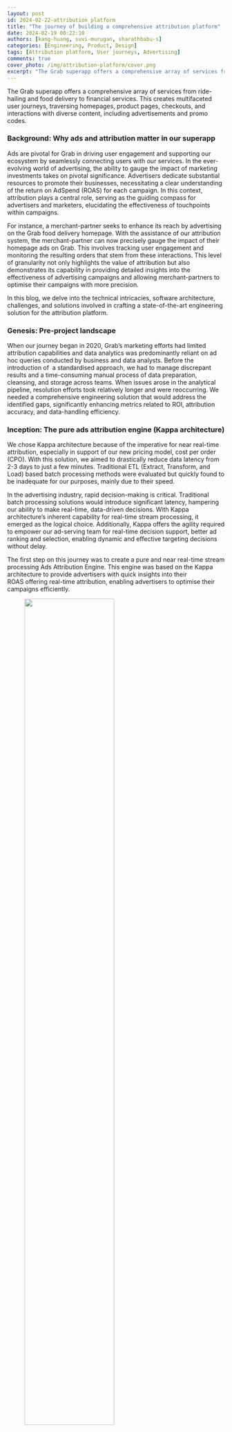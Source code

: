 ```yaml
---
layout: post
id: 2024-02-22-attribution platform
title: "The journey of building a comprehensive attribution platform"
date: 2024-02-19 00:22:10
authors: [kang-huang, suvi-murugan, sharathbabu-s]
categories: [Engineering, Product, Design]
tags: [Attribution platform, User journeys, Advertising]
comments: true
cover_photo: /img/attribution-platform/cover.png
excerpt: "The Grab superapp offers a comprehensive array of services from ride-hailing and food delivery to financial services. This creates multifaceted user journeys, covering homepages, product pages, checkouts, and interactions with diverse content, including advertisements and promo codes. Read this to find out more."
---
```


The Grab superapp offers a comprehensive array of services from ride-hailing and food delivery to financial services. This creates multifaceted user journeys, traversing homepages, product pages, checkouts, and interactions with diverse content, including advertisements and promo codes.

### Background: Why ads and attribution matter in our superapp

Ads are pivotal for Grab in driving user engagement and supporting our ecosystem by seamlessly connecting users with our services. In the ever-evolving world of advertising, the ability to gauge the impact of marketing investments takes on pivotal significance. Advertisers dedicate substantial resources to promote their businesses, necessitating a clear understanding of the return on AdSpend (ROAS) for each campaign. In this context, attribution plays a central role, serving as the guiding compass for advertisers and marketers, elucidating the effectiveness of touchpoints within campaigns.

For instance, a merchant-partner seeks to enhance its reach by advertising on the Grab food delivery homepage. With the assistance of our attribution system, the merchant-partner can now precisely gauge the impact of their homepage ads on Grab. This involves tracking user engagement and monitoring the resulting orders that stem from these interactions. This level of granularity not only highlights the value of attribution but also demonstrates its capability in providing detailed insights into the effectiveness of advertising campaigns and allowing merchant-partners to optimise their campaigns with more precision.

In this blog, we delve into the technical intricacies, software architecture, challenges, and solutions involved in crafting a state-of-the-art engineering solution for the attribution platform.

### Genesis: Pre-project landscape

When our journey began in 2020, Grab’s marketing efforts had limited attribution capabilities and data analytics was predominantly reliant on ad hoc queries conducted by business and data analysts. Before the introduction of  a standardised approach, we had to manage discrepant results and a time-consuming manual process of data preparation, cleansing, and storage across teams. When issues arose in the analytical pipeline, resolution efforts took relatively longer and were reoccurring. We needed a comprehensive engineering solution that would address the identified gaps, significantly enhancing metrics related to ROI, attribution accuracy, and data-handling efficiency.

### Inception: The pure ads attribution engine (Kappa architecture)

We chose Kappa architecture because of the imperative for near real-time attribution, especially in support of our new pricing model, cost per order (CPO). With this solution, we aimed to drastically reduce data latency from 2-3 days to just a few minutes. Traditional ETL (Extract, Transform, and Load) based batch processing methods were evaluated but quickly found to be inadequate for our purposes, mainly due to their speed.

In the advertising industry, rapid decision-making is critical. Traditional batch processing solutions would introduce significant latency, hampering our ability to make real-time, data-driven decisions. With Kappa architecture’s inherent capability for real-time stream processing, it emerged as the logical choice. Additionally, Kappa offers the agility required to empower our ad-serving team for real-time decision support, better ad ranking and selection, enabling dynamic and effective targeting decisions without delay.

The first step on this journey was to create a pure and near real-time stream processing Ads Attribution Engine. This engine was based on the Kappa architecture to provide advertisers with quick insights into their ROAS offering real-time attribution, enabling advertisers to optimise their campaigns efficiently.

<div class="post-image-section"><figure>
  <img src="/img/attribution-platform/image6.png" alt="" style="width:70%"><figcaption align="middle">High-level workflow of the Ads Attribution Engine</figcaption>
  </figure>
</div>

In this solution, we used the following tools in our tech stack:

*   Kafka for event streams
*   DDB for events storage
*   Amazon S3 as the data lake
*   An in-house stream processing framework similar to Keystone
*   Redis for caching events
*   ScyllaDB for storing ad metadata
*   Amazon relational database service (RDS) for analytics

<div class="post-image-section"><figure>
  <img src="/img/attribution-platform/image3.png" alt="" style="width:70%"><figcaption align="middle">Architecture of the near real-time stream processing Ads Attribution Engine</figcaption>
  </figure>
</div>

### Evolution: Merging marketing levers - Ads and promos

We began to envision a world where we could merge various marketing levers into a unified Attribution Engine, starting with ads and promos. This evolved vision also aimed to prevent order double counting (when a user interacts with both ads and promos in the same checkout), which would provide a more holistic attribution solution.

With the Unified Attribution Engine, we would also enable more sophisticated personalisation through machine learning models and drive higher conversions.

<div class="post-image-section"><figure>
  <img src="/img/attribution-platform/image1.png" alt="" style="width:70%"><figcaption align="middle">Unified Attribution Engine workflow, which included Promo touch points</figcaption>
  </figure>
</div>

The unified attribution engine used mostly the same tech stack, except for analytics where Druid was used instead of RDS.

<div class="post-image-section"><figure>
  <img src="/img/attribution-platform/image5.png" alt="" style="width:70%"><figcaption align="middle">Architecture of the Unified Attribution Engine</figcaption>
  </figure>
</div>

### Introspection: Identifying shortcomings and the path to improvement

While the unified attribution engine was a step in the right direction, it wasn't without its challenges. There were challenges related to real-time data processing costs, scalability for longer attribution windows, latency and lag issues, out-of-order events leading to misattribution, and the complexity of implementing multi-touch attribution models. To truly empower advertisers and enhance the attribution process, we knew we needed to evolve further.

### Rebirth: The birth of a full-fledged attribution platform ([Lambda architecture](https://www.databricks.com/glossary/lambda-architecture))

This journey eventually led us to build a full-fledged attribution platform using Lambda architecture, that blended both batch and real-time stream processing methods. With this change, our platform could rapidly and accurately process data and attribute the impact of ads and promos on user behaviour.

#### Why Lambda architecture?

This choice was a strategic one – real-time processing is vital for tracking events as they occur, but it offers only a current snapshot of user behavior. This meant we would not be able to analyse historical data, which is a crucial aspect of accurate attribution and exploring multiple attribution models. Historical data allows us to identify trends, patterns, and correlations not evident in real-time data alone.

<div class="post-image-section"><figure>
  <img src="/img/attribution-platform/image2.png" alt="" style="width:60%"><figcaption align="middle">High level workflow for the full-fledged attribution platform with Lambda architecture</figcaption>
  </figure>
</div>

In this system’s tech stack, the key components are:

*   Coban, an in-house stream processing framework used for real-time data processing
*   Spark-based ETL jobs for batch processing
*   Amazon S3 as the data warehouse
*   An offline layer that is capable of providing historical context, handling large data volumes, performing complex analytics, and so on.

#### Key benefits of the offline layer

*   Provides historical context: The offline layer enriches the attribution process by providing a historical perspective on user interactions, essential for precise attribution analysis spanning extended time periods.
*   Handling enormous data volumes: This layer efficiently manages and processes extensive data generated by advertising campaigns, ensuring that attribution seamlessly accommodates large-scale data sets.
*   Performs complex analytics: Enables more intricate computations and data analysis than real-time processing alone, the offline layer is instrumental in fine-tuning attribution models and enhancing their accuracy.
*   Ensures reliability in the face of challenges: By providing fault tolerance and resilience against system failures, the offline layer ensures the continuous and dependable operation of the attribution system, even during unexpected events.
*   Data storage and serving: Relying on Amazon S3, the storage layer for raw data optimises storage by building interactive reporting APIs.

<div class="post-image-section"><figure>
  <img src="/img/attribution-platform/image4.png" alt="" style="width:70%"><figcaption align="middle">Architecture of our comprehensive offline attribution platform</figcaption>
  </figure>
</div>

#### Challenges with Lambda and mitigation

Lambda architecture allows us to have the accuracy and robustness of batch processing along with real-time stream processing. However, we noticed some drawbacks that may lead to complexity due to maintaining both batch and stream processing:

*   Operating two parallel systems for batch and stream processing can lead to increased complexity in production environments.
*   Lambda architecture requires two sets of business logic - one for the batch layer and another for the stream layer.

*   Synchronisation across both layers can make system alterations more challenging.
*   This dual implementation could also allude to inconsistencies and introduce potential bugs into the system.

To mitigate these complications, we’re establishing an optimisation strategy for our current system. By distinctly separating the responsibilities of our real-time pipelines from those of our offline jobs, we intend to harness the full potential of each approach, while simultaneously curbing the added complexity.

Hence, redefining the way we utilise Lambda Architecture, striking an efficient balance between real-time responsiveness and sturdy accuracy with the below proposal.

### Vanguard: Enhancements in the future

In the coming months, we will be implementing the optimisation strategy and improving our attribution platform solution. This strategy can be broken down into the following sections.

**Real-time pipeline handling time-sensitive data**: Real-time pipelines can process and deliver time-sensitive metrics like CPO-related data in near real-time, allowing for budget capping and immediate adjustments to marketing spend. This can provide us with actionable insights that can help with areas like real-time bidding, real-time marketing, or dynamic pricing. By limiting the volume of data through the real-time path, we can ensure it's more manageable and focused on immediate actionable data.

**Batch jobs handling all other reporting data**: Batch processing is best suited for computations that are not time-bound and where completeness is more important. By dedicating more time to the processing phase, batch processing can handle larger volumes and more complex computations, providing more comprehensive and accurate reporting.

This approach will simplify our Lambda architecture, as the batch and real-time pipelines will have clear separation of duties. It may also reduce the chance of discrepancies between the real-time and batch-processing datasets and lower the operational load of our real-time system.

### Conclusion: A holistic attribution picture

Through our journey of building a comprehensive attribution platform, we can now deliver a holistic and dependable view of user behaviour and empower merchant-partners to use insights from advertisements and promotions. This journey has been a long one, but we were able to improve our attribution solution in several ways:

*   Attribution latency: Successfully reduced attribution latency from 2-3 days to just a few minutes, ensuring that advertisers can access real-time insights and feedback.
*   Data accuracy: Through improved data collection and processing, we achieved data discrepancies of less than 1%, enhancing the accuracy and reliability of attribution data.
*   Conversion rate: Advertisers witnessed a significant increase in conversion rates, a direct result of our real-time attribution capabilities.
*   Cost efficiency: Embracing the Lambda architecture led to a ~25% reduction in real-time data processing costs, allowing for more efficient campaign optimisations.
*   Operational resilience: Building an offline layer provided fault tolerance and resilience against system failures, ensuring that our attribution system continued to operate seamlessly, even during unexpected events.

# Join us

Grab is the leading superapp platform in Southeast Asia, providing everyday services that matter to consumers. More than just a ride-hailing and food delivery app, Grab offers a wide range of on-demand services in the region, including mobility, food, package and grocery delivery services, mobile payments, and financial services across 428 cities in eight countries.

Powered by technology and driven by heart, our mission is to drive Southeast Asia forward by creating economic empowerment for everyone. If this mission speaks to you, [join our team](https://grab.careers/) today!
